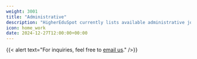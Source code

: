 ```yaml
---
weight: 3001
title: "Administrative"
description: "HigherEduSpot currently lists available administrative job opportunities."
icon: home_work
date: 2024-12-27T12:00:00+00:00
---
```


{{< alert text="For inquiries, feel free to [email us](mailto:support@highereduspot.com)." />}}